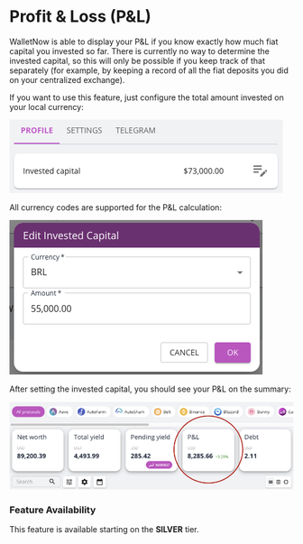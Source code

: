 # Profit & Loss (P\&L)

WalletNow is able to display your P\&L if you know exactly how much fiat capital you invested so far. There is currently no way to determine the invested capital, so this will only be possible if you keep track of that separately (for example, by keeping a record of all the fiat deposits you did on your centralized exchange).

If you want to use this feature, just configure the total amount invested on your local currency:

![](<../.gitbook/assets/image (77) (1).png>)

All currency codes are supported for the P\&L calculation:

![](<../.gitbook/assets/image (79) (1).png>)

After setting the invested capital, you should see your P\&L on the summary:

![](<../.gitbook/assets/image (75).png>)

### Feature Availability

This feature is available starting on the **SILVER** tier.

